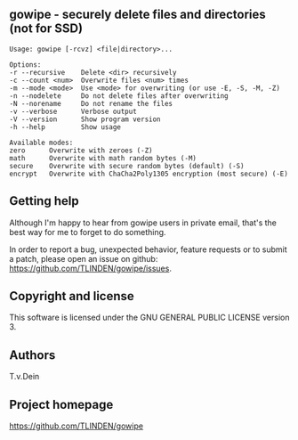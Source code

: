 ## gowipe - securely delete files and directories (not for SSD)

```
Usage: gowipe [-rcvz] <file|directory>...

Options:
-r --recursive    Delete <dir> recursively
-c --count <num>  Overwrite files <num> times
-m --mode <mode>  Use <mode> for overwriting (or use -E, -S, -M, -Z)
-n --nodelete     Do not delete files after overwriting
-N --norename     Do not rename the files
-v --verbose      Verbose output
-V --version      Show program version
-h --help         Show usage

Available modes:
zero      Overwrite with zeroes (-Z)
math      Overwrite with math random bytes (-M)
secure    Overwrite with secure random bytes (default) (-S)
encrypt   Overwrite with ChaCha2Poly1305 encryption (most secure) (-E)
```

## Getting help

Although I'm happy to hear from gowipe users in private email,
that's the best way for me to forget to do something.

In order to report a bug, unexpected behavior, feature requests
or to submit a patch, please open an issue on github:
https://github.com/TLINDEN/gowipe/issues.

## Copyright and license

This software is licensed under the GNU GENERAL PUBLIC LICENSE version 3.

## Authors

T.v.Dein <tom AT vondein DOT org>

## Project homepage

https://github.com/TLINDEN/gowipe
